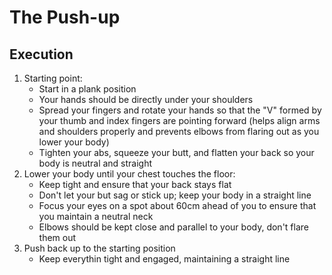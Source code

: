 # The Push-up
## Execution
1. Starting point:
	- Start in a plank position
	- Your hands should be directly under your shoulders
	- Spread your fingers and rotate your hands so that the "V" formed by your thumb and index fingers are pointing forward (helps align arms and shoulders properly and prevents elbows from flaring out as you lower your body)
	- Tighten your abs, squeeze your butt, and flatten your back so your body is neutral and straight
1. Lower your body until your chest touches the floor:
	- Keep tight and ensure that your back stays flat
	- Don't let your but sag or stick up; keep your body in a straight line
	- Focus your eyes on a spot about 60cm ahead of you to ensure that you maintain a neutral neck
	- Elbows should be kept close and parallel to your body, don't flare them out
1. Push back up to the starting position
	- Keep everythin tight and engaged, maintaining a straight line